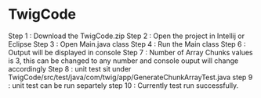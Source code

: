 # TwigCode

Step 1 : Download the TwigCode.zip
Step 2 : Open the project in Intellij or Eclipse
Step 3 : Open Main.java class
Step 4 : Run the Main class 
Step 6 : Output will be displayed in console
Step 7 : Number of Array Chunks values is 3, this can be changed to any number and console ouput will change accordingly 
Step 8 : unit test sit under TwigCode/src/test/java/com/twig/app/GenerateChunkArrayTest.java
step 9 : unit test can be run separtely 
step 10 : Currently test run successfully.

